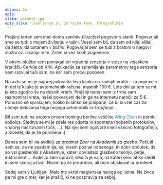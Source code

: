 ```yaml
---
objavi: Da
opis: 
slika: poroka2.jpg
opis_slike: Slavljenca in, za njima levo, fotografinja.
---
```


Prejšnji teden sem imel doma zanimiv <i>filozofski</i> pogovor s starši. Pogovarjali smo se tudi o mojem življenju v tujini. Vesel sem bil, da sem od njiju slišal, da želita, da ostanem <i>v bližini</i>. Pogovarjal sem se tudi z bratom o njegovi službi oz. iskanju le te. Želim si več takih pogovorov.

V okviru službe sem pomagal pri vgradnji senzorja v stezo na vojaškem letališču Cerklje ob Krki. Aplikacijo za spremljanje parametrov tega senzorja sem razvijal tudi sam, na kar sem precej ponosen.

Na avtu se mi je najprej pokvarila leva kljuka na zadnjih vratih - za popravilo in del te kljuke je avtomehanik računal mastnih 100 €. Leto dni za tem se mi je isto zgodilo še na desnih vratih. Prejšnji teden sem iz trme sam razmontiral vrata, našel pokvarjeni del in ga na internetu naročil za 5 €. Ponosno se sprašujem, koliko bi lahko še prišparal, če bi si vzel čas za učenje delovanja tega mojega avtomobila in <i>šraufanje</i>...

Bil sem tudi na svojem prvem treningu borilne veščine <a href="http://wingchun.si"><font color="#217C7E">Wing Chun</font></a> in poroki sošolca. Slednja se mi je zdela res odprta in spontana (nobenih protokolov, vnaprej načrtovanih točk, ...). Na njej sem ogovoril meni všečno fotografinjo, a izvedel, da je že poročena :).

Danes sem bil na avdiciji za predmet <i>Zbor</i> na <i>Akademiji za glasbo</i>. Počutil sem se, da ne spadam tja, saj nisem poznal nobenega, in dobil občutek, da so vsi glasbeniki z Akademije, kateri obvladajo glasbeno teorijo, petje, inštrument ... Avdicijo sem opravil, sledila je vaja, na kateri sem lahko sledil in sem skoraj užival. Nisem pa še prepričan, ali bom obiskoval ta predmet.

Sedaj sem v Ljubljani. Malo me skrbi magistrska naloga oz. tema. Na živce pa mi gre cimer, ker je prašič, ki ne pospravlja za seboj.